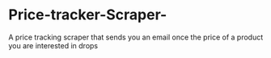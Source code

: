 # Price-tracker-Scraper-

A price tracking scraper that sends you an email once the price of a product you are interested in drops
